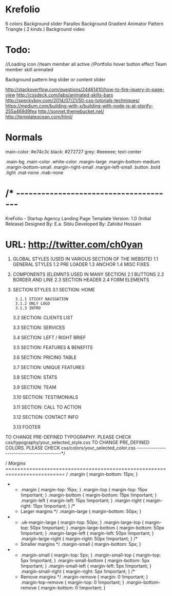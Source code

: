 Krefolio
===========================
6 colors
Background slider
Parallex Background
Gradient Animator
Pattern Triangle ( 2 kinds )
Background video



Todo:
================================
//Loading icon
//team member all active
//Portfolio hover button effect
Team member skill animated






<p>Background pattern
Img slider or content slider</p>
<p><a href="http://stackoverflow.com/questions/24461410/how-to-fire-jquery-in-page-view">http://stackoverflow.com/questions/24461410/how-to-fire-jquery-in-page-view</a>
<a href="http://cssdeck.com/labs/animated-skills-bars">http://cssdeck.com/labs/animated-skills-bars</a>
<a href="http://speckyboy.com/2014/07/21/50-css-tutorials-techniques/">http://speckyboy.com/2014/07/21/50-css-tutorials-techniques/</a>
<a href="https://medium.com/building-with-x/building-with-node-js-at-storify-255a469d9fea">https://medium.com/building-with-x/building-with-node-js-at-storify-255a469d9fea</a>
<a href="http://sonnet.themebucket.net/">http://sonnet.themebucket.net/</a>
<a href="http://templateocean.com/html/">http://templateocean.com/html/</a></p>
<h1 id="normals">Normals</h1>
<p>main-color: #e74c3c
black: #272727
grey: #eeeeee;
text-center</p>
<p>.main-bg
.main-color
.white-color
.margin-large
.margin-bottom-medium
.margin-bottom-small
.margin-right-small
.margin-left-small 
.button
.bold
.light
.mat-none
.mab-none</p>
<h1 id="-">/* --------------------------------------</h1>
<p>KreFolio - Startup Agency Landing Page Template
Version: 1.0 (Initial Release)
Designed By: E.a. Siblu
Developed By: Zahidul Hossain</p>
<h1 id="url-http-twitter-com-ch0yan">URL: <a href="http://twitter.com/ch0yan">http://twitter.com/ch0yan</a></h1>
<ol>
<li><p>GLOBAL STYLES (USED IN VARIOUS SECTION OF THE WEBSITE)
 1.1 GENERAL STYLES
 1.2 PRE LOADER
 1.3 ANCHOR
 1.4 MISC FIXES</p>
</li>
<li><p>COMPONENTS (ELEMNTS USED IN MANY SECTION)
 2.1 BUTTONS
 2.2 BORDER AND LINE
 2.3 SECTION HEADER
 2.4 FORM ELEMENTS</p>
</li>
<li><p>SECTION STYLES
 3.1 SECTION: HOME</p>
<pre><code> 3.1.1 STICKY NAVIGATION
 3.1.2 ONLY LOGO
 3.1.3 INTRO
</code></pre><p> 3.2 SECTION: CLIENTS LIST</p>
<p> 3.3 SECTION: SERVICES</p>
<p> 3.4 SECTION: LEFT / RIGHT BRIEF</p>
<p> 3.5 SECTION: FEATURES &amp; BENEFITS</p>
<p> 3.6 SECTION: PRICING TABLE</p>
<p> 3.7 SECTION: UNIQUE FEATURES</p>
<p> 3.8 SECTION: STATS</p>
<p> 3.9 SECTION: TEAM</p>
<p> 3.10 SECTION: TESTIMONIALS</p>
<p> 3.11 SECTION: CALL TO ACTION</p>
<p> 3.12 SECTION: CONTACT INFO</p>
<p> 3.13 FOOTER</p>
</li>
</ol>
<p>TO CHANGE PRE-DEFINED TYPOGRAPHY. PLEASE CHECK css/typography/your_selected_style.css
TO CHANGE PRE_DEFINED COLORS. PLEASE CHECK css/colors/your_selected_color.css
-----------------------------------------*/</p>
<p>/<em> Margins
 ========================================================================== </em>/
.margin {
  margin-bottom: 15px;
}</p>
<ul>
<li><ul>
<li>.margin {
margin-top: 15px;
}
.margin-top {
margin-top: 15px !important;
}
.margin-bottom {
margin-bottom: 15px !important;
}
.margin-left {
margin-left: 15px !important;
}
.margin-right {
margin-right: 15px !important;
}
/*</li>
<li>Larger margins
*/
.margin-large {
margin-bottom: 50px;
}</li>
</ul>
</li>
<li><ul>
<li>.uk-margin-large {
margin-top: 50px;
}
.margin-large-top {
margin-top: 50px !important;
}
.margin-large-bottom {
margin-bottom: 50px !important;
}
.margin-large-left {
margin-left: 50px !important;
}
.margin-large-right {
margin-right: 50px !important;
}
/*</li>
<li>Smaller margins
*/
.margin-small {
margin-bottom: 5px;
}</li>
</ul>
</li>
<li><ul>
<li>.margin-small {
margin-top: 5px;
}
.margin-small-top {
margin-top: 5px !important;
}
.margin-small-bottom {
margin-bottom: 5px !important;
}
.margin-small-left {
margin-left: 5px !important;
}
.margin-small-right {
margin-right: 5px !important;
}
/*</li>
<li>Remove margins
*/
.margin-remove {
margin: 0 !important;
}
.margin-top-remove {
margin-top: 0 !important;
}
.margin-bottom-remove {
margin-bottom: 0 !important;
}</li>
</ul>
</li>
</ul>
